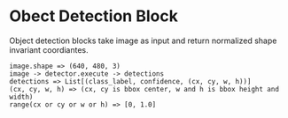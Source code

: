 # Obect Detection Block #

Object detection blocks take image as input and return normalized shape invariant coordiantes.

```
image.shape => (640, 480, 3)
image -> detector.execute -> detections
detections => List[(class_label, confidence, (cx, cy, w, h))]
(cx, cy, w, h) => (cx, cy is bbox center, w and h is bbox height and width)
range(cx or cy or w or h) => [0, 1.0]
```
